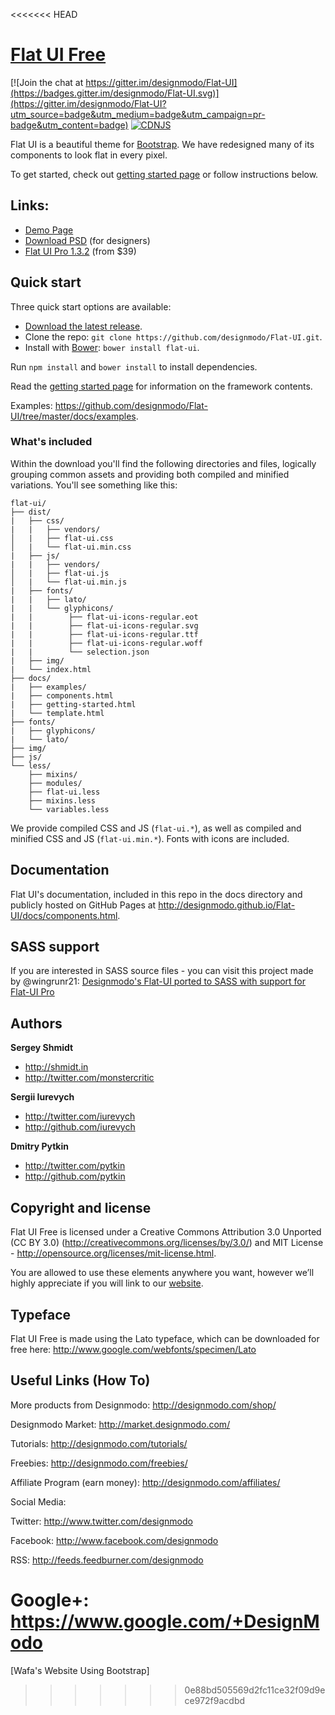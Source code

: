 <<<<<<< HEAD
# [Flat UI Free](http://designmodo.github.io/Flat-UI/)

[![Join the chat at https://gitter.im/designmodo/Flat-UI](https://badges.gitter.im/designmodo/Flat-UI.svg)](https://gitter.im/designmodo/Flat-UI?utm_source=badge&utm_medium=badge&utm_campaign=pr-badge&utm_content=badge)
[![CDNJS](https://img.shields.io/cdnjs/v/flat-ui.svg)](https://cdnjs.com/libraries/flat-ui/)

Flat UI is a beautiful theme for [Bootstrap](http://getbootstrap.com). We have redesigned many of its components to look flat in every pixel.

To get started, check out [getting started page](http://designmodo.github.io/Flat-UI/docs/getting-started.html) or follow instructions below.


## Links:

+ [Demo Page](http://designmodo.github.io/Flat-UI/)
+ [Download PSD](http://designmodo.com/flat-free/) (for designers)
+ [Flat UI Pro 1.3.2](http://designmodo.com/flat/) (from $39)


## Quick start

Three quick start options are available:

- [Download the latest release](https://github.com/designmodo/Flat-UI/archive/2.3.0.zip).
- Clone the repo: `git clone https://github.com/designmodo/Flat-UI.git`.
- Install with [Bower](http://bower.io): `bower install flat-ui`.

Run `npm install` and `bower install` to install dependencies.

Read the [getting started page](http://designmodo.github.io/Flat-UI/docs/getting-started.html) for information on the framework contents.

Examples: <https://github.com/designmodo/Flat-UI/tree/master/docs/examples>.


### What's included

Within the download you'll find the following directories and files, logically grouping common assets and providing both compiled and minified variations. You'll see something like this:

```
flat-ui/
├── dist/
|   ├── css/
|   |   ├── vendors/
│   |   ├── flat-ui.css
│   |   └── flat-ui.min.css
|   ├── js/
|   |   ├── vendors/
│   |   ├── flat-ui.js
│   |   └── flat-ui.min.js
|   ├── fonts/
|   |   ├── lato/
|   |   └── glyphicons/
|   |        ├── flat-ui-icons-regular.eot
|   |        ├── flat-ui-icons-regular.svg
|   |        ├── flat-ui-icons-regular.ttf
|   |        ├── flat-ui-icons-regular.woff
|   |        └── selection.json
|   ├── img/
|   └── index.html
├── docs/
|   ├── examples/
|   ├── components.html
|   ├── getting-started.html
|   └── template.html
├── fonts/
|   ├── glyphicons/
|   └── lato/
├── img/
├── js/
└── less/
    ├── mixins/
    ├── modules/
    ├── flat-ui.less
    ├── mixins.less
    └── variables.less

```

We provide compiled CSS and JS (`flat-ui.*`), as well as compiled and minified CSS and JS (`flat-ui.min.*`). Fonts with icons are included.


## Documentation

Flat UI's documentation, included in this repo in the docs directory and publicly hosted on GitHub Pages at <http://designmodo.github.io/Flat-UI/docs/components.html>.


## SASS support

If you are interested in SASS source files - you can visit this project made by @wingrunr21: 
[Designmodo's Flat-UI ported to SASS with support for Flat-UI Pro](https://github.com/wingrunr21/flat-ui-sass)


## Authors

**Sergey Shmidt**

+ <http://shmidt.in>
+ <http://twitter.com/monstercritic>

**Sergii Iurevych**

+ <http://twitter.com/iurevych>
+ <http://github.com/iurevych>

**Dmitry Pytkin**

+ <http://twitter.com/pytkin>
+ <http://github.com/pytkin>


## Copyright and license

Flat UI Free is licensed under a Creative Commons Attribution 3.0 Unported (CC BY 3.0)  (http://creativecommons.org/licenses/by/3.0/) and MIT License - http://opensource.org/licenses/mit-license.html.

You are allowed to use these elements anywhere you want, however we’ll highly appreciate if you will link to our [website](http://designmodo.com).

## Typeface

Flat UI Free is made using the Lato typeface, which can be downloaded for free here: http://www.google.com/webfonts/specimen/Lato

## Useful Links (How To)

More products from Designmodo: <http://designmodo.com/shop/>

Designmodo Market: <http://market.designmodo.com/>

Tutorials: <http://designmodo.com/tutorials/>

Freebies: <http://designmodo.com/freebies/>

Affiliate Program (earn money): <http://designmodo.com/affiliates/>

Social Media:

Twitter: <http://www.twitter.com/designmodo>

Facebook: <http://www.facebook.com/designmodo>

RSS: <http://feeds.feedburner.com/designmodo>

Google+: <https://www.google.com/+DesignModo>
=======
[Wafa's Website Using Bootstrap]
>>>>>>> 0e88bd505569d2fc11ce32f09d9ece972f9acdbd
